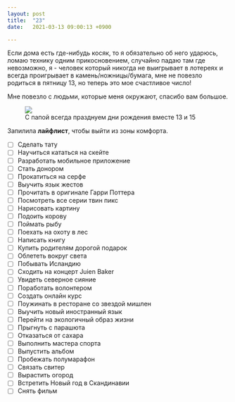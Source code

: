 ```yaml
---
layout: post
title:  "23"
date:   2021-03-13 09:00:13 +0900

---
```


Если дома есть где-нибудь косяк, то я обязательно об него ударюсь, ломаю технику одним прикосновением, случайно падаю там где невозможно, я - человек который никогда не выигрывает в лотереях и всегда проигрывает в камень/ножницы/бумага, мне не повезло родиться в пятницу 13, но теперь это мое счастливое число!

Мне повезло с людьми, которые меня окружают, спасибо вам большое.

<figure>
  <img src="{{ site.url }}/assets/images/yaibatya.jpg" data-action="zoom" /><figcaption> С папой всегда празднуем дни рождения вместе 13 и 15</figcaption>
</figure>


Запилила **лайфлист**, чтобы выйти из зоны комфорта.

- [ ]  Сделать тату
- [ ]  Научиться кататься на скейте
- [ ]  Разработать мобильное приложение
- [ ]  Стать донором
- [ ]  Прокатиться на серфе
- [ ]  Выучить язык жестов
- [ ]  Прочитать в оригинале Гарри Поттера
- [ ]  Посмотреть все серии твин пикс
- [ ]  Нарисовать картину
- [ ]  Подоить корову
- [ ]  Поймать рыбу
- [ ]  Поехать на охоту в лес
- [ ]  Написать книгу
- [ ]  Купить родителям дорогой подарок
- [ ]  Облететь вокруг света
- [ ]  Побывать Исландию
- [ ]  Сходить на концерт Juien Baker
- [ ]  Увидеть северное сияние
- [ ]  Поработать волонтером
- [ ]  Создать онлайн курс
- [ ]  Поужинать в ресторане со звездой мишлен
- [ ]  Выучить новый иностранный язык
- [ ]  Перейти на экологичный образ жизни
- [ ]  Прыгнуть с парашюта
- [ ]  Отказаться от сахара
- [ ]  Выполнить мастера спорта
- [ ]  Выпустить альбом
- [ ]  Пробежать полумарафон
- [ ]  Связать свитер
- [ ]  Вырастить огород
- [ ]  Встретить Новый год в Скандинавии
- [ ]  Снять фильм
